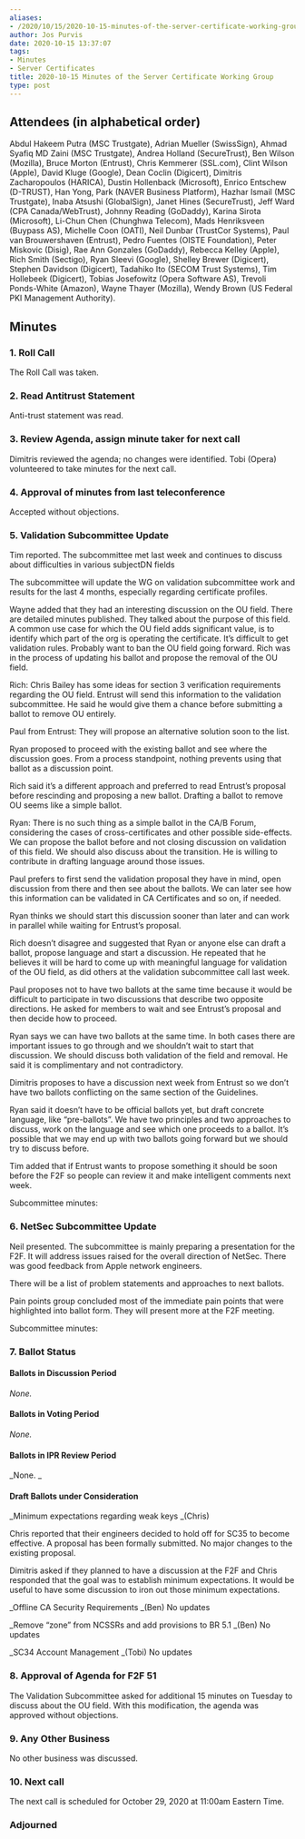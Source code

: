 ```yaml
---
aliases:
- /2020/10/15/2020-10-15-minutes-of-the-server-certificate-working-group/
author: Jos Purvis
date: 2020-10-15 13:37:07
tags:
- Minutes
- Server Certificates
title: 2020-10-15 Minutes of the Server Certificate Working Group
type: post
---
```


## Attendees (in alphabetical order)

Abdul Hakeem Putra (MSC Trustgate), Adrian Mueller (SwissSign), Ahmad Syafiq MD Zaini (MSC Trustgate), Andrea Holland (SecureTrust), Ben Wilson (Mozilla), Bruce Morton (Entrust), Chris Kemmerer (SSL.com), Clint Wilson (Apple), David Kluge (Google), Dean Coclin (Digicert), Dimitris Zacharopoulos (HARICA), Dustin Hollenback (Microsoft), Enrico Entschew (D-TRUST), Han Yong, Park (NAVER Business Platform), Hazhar Ismail (MSC Trustgate), Inaba Atsushi (GlobalSign), Janet Hines (SecureTrust), Jeff Ward (CPA Canada/WebTrust), Johnny Reading (GoDaddy), Karina Sirota (Microsoft), Li-Chun Chen (Chunghwa Telecom), Mads Henriksveen (Buypass AS), Michelle Coon (OATI), Neil Dunbar (TrustCor Systems), Paul van Brouwershaven (Entrust), Pedro Fuentes (OISTE Foundation), Peter Miskovic (Disig), Rae Ann Gonzales (GoDaddy), Rebecca Kelley (Apple), Rich Smith (Sectigo), Ryan Sleevi (Google), Shelley Brewer (Digicert), Stephen Davidson (Digicert), Tadahiko Ito (SECOM Trust Systems), Tim Hollebeek (Digicert), Tobias Josefowitz (Opera Software AS), Trevoli Ponds-White (Amazon), Wayne Thayer (Mozilla), Wendy Brown (US Federal PKI Management Authority).

## Minutes

### 1. Roll Call

The Roll Call was taken.

### 2. Read Antitrust Statement

Anti-trust statement was read.

### 3. Review Agenda, assign minute taker for next call

Dimitris reviewed the agenda; no changes were identified. Tobi (Opera) volunteered to take minutes for the next call.

### 4. Approval of minutes from last teleconference

Accepted without objections.

### 5. Validation Subcommittee Update

Tim reported. The subcommittee met last week and continues to discuss about difficulties in various subjectDN fields

The subcommittee will update the WG on validation subcommittee work and results for the last 4 months, especially regarding certificate profiles.

Wayne added that they had an interesting discussion on the OU field. There are detailed minutes published. They talked about the purpose of this field. A common use case for which the OU field adds significant value, is to identify which part of the org is operating the certificate. It’s difficult to get validation rules. Probably want to ban the OU field going forward. Rich was in the process of updating his ballot and propose the removal of the OU field.

Rich: Chris Bailey has some ideas for section 3 verification requirements regarding the OU field. Entrust will send this information to the validation subcommittee. He said he would give them a chance before submitting a ballot to remove OU entirely.

Paul from Entrust: They will propose an alternative solution soon to the list.

Ryan proposed to proceed with the existing ballot and see where the discussion goes. From a process standpoint, nothing prevents using that ballot as a discussion point.

Rich said it’s a different approach and preferred to read Entrust’s proposal before rescinding and proposing a new ballot. Drafting a ballot to remove OU seems like a simple ballot.

Ryan: There is no such thing as a simple ballot in the CA/B Forum, considering the cases of cross-certificates and other possible side-effects. We can propose the ballot before and not closing discussion on validation of this field. We should also discuss about the transition. He is willing to contribute in drafting language around those issues.

Paul prefers to first send the validation proposal they have in mind, open discussion from there and then see about the ballots. We can later see how this information can be validated in CA Certificates and so on, if needed.

Ryan thinks we should start this discussion sooner than later and can work in parallel while waiting for Entrust’s proposal.

Rich doesn’t disagree and suggested that Ryan or anyone else can draft a ballot, propose language and start a discussion. He repeated that he believes it will be hard to come up with meaningful language for validation of the OU field, as did others at the validation subcommittee call last week.

Paul proposes not to have two ballots at the same time because it would be difficult to participate in two discussions that describe two opposite directions. He asked for members to wait and see Entrust’s proposal and then decide how to proceed.

Ryan says we can have two ballots at the same time. In both cases there are important issues to go through and we shouldn’t wait to start that discussion. We should discuss both validation of the field and removal. He said it is complimentary and not contradictory.

Dimitris proposes to have a discussion next week from Entrust so we don’t have two ballots conflicting on the same section of the Guidelines.

Ryan said it doesn’t have to be official ballots yet, but draft concrete language, like “pre-ballots”. We have two principles and two approaches to discuss, work on the language and see which one proceeds to a ballot. It’s possible that we may end up with two ballots going forward but we should try to discuss before.

Tim added that if Entrust wants to propose something it should be soon before the F2F so people can review it and make intelligent comments next week.

Subcommittee minutes:

### 6. NetSec Subcommittee Update

Neil presented. The subcommittee is mainly preparing a presentation for the F2F. It will address issues raised for the overall direction of NetSec. There was good feedback from Apple network engineers.

There will be a list of problem statements and approaches to next ballots.

Pain points group concluded most of the immediate pain points that were highlighted into ballot form. They will present more at the F2F meeting.

Subcommittee minutes:

### 7. Ballot Status

#### Ballots in Discussion Period

_None._

#### Ballots in Voting Period

_None._

#### Ballots in IPR Review Period

\_None.
\_

#### Draft Ballots under Consideration

\_Minimum expectations regarding weak keys \_(Chris)

Chris reported that their engineers decided to hold off for SC35 to become effective. A proposal has been formally submitted. No major changes to the existing proposal.

Dimitris asked if they planned to have a discussion at the F2F and Chris responded that the goal was to establish minimum expectations. It would be useful to have some discussion to iron out those minimum expectations.

\_Offline CA Security Requirements \_(Ben)
No updates

\_Remove “zone” from NCSSRs and add provisions to BR 5.1 \_(Ben)
No updates

\_SC34 Account Management \_(Tobi)
No updates

### 8. Approval of Agenda for F2F 51

The Validation Subcommittee asked for additional 15 minutes on Tuesday to discuss about the OU field. With this modification, the agenda was approved without objections.

### 9. Any Other Business

No other business was discussed.

### 10. Next call

The next call is scheduled for October 29, 2020 at 11:00am Eastern Time.

### Adjourned